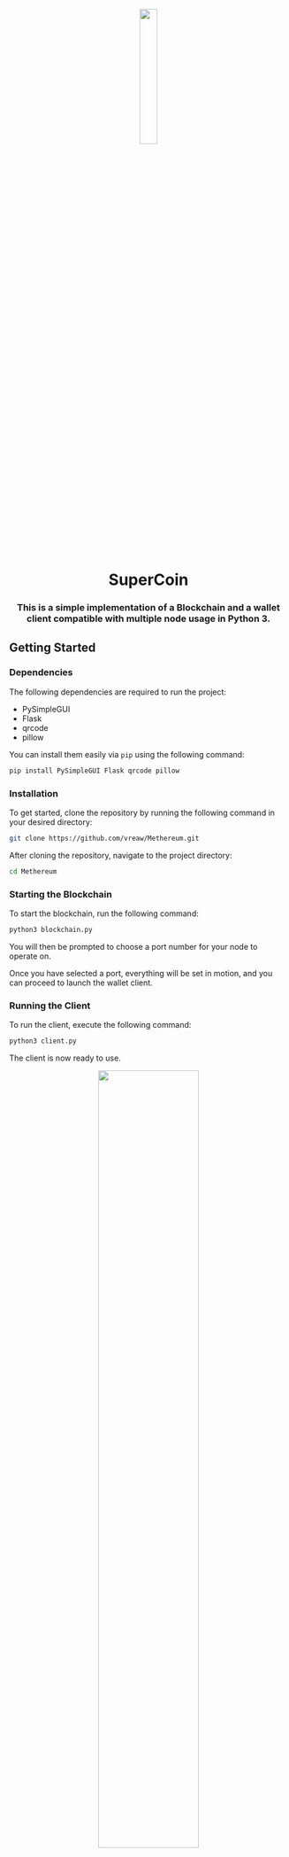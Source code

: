 <p align="center">
    <img width=25% src="https://github.com/vreabernardo/Methereum/assets/45080358/7c24f2f0-fb68-495a-a524-fe2ef337a3c2">
</p>


<p align="center">
<h1 align="center"> SuperCoin </h1>
<h3 align="center"> This is a simple implementation of a Blockchain and a wallet client compatible with multiple node usage in Python 3.</h3>

## Getting Started

### Dependencies
The following dependencies are required to run the project:
- PySimpleGUI
- Flask
- qrcode
- pillow

You can install them easily via `pip` using the following command:
```bash
pip install PySimpleGUI Flask qrcode pillow
```

### Installation
To get started, clone the repository by running the following command in your desired directory:
```bash
git clone https://github.com/vreaw/Methereum.git
```

After cloning the repository, navigate to the project directory:
```bash
cd Methereum
```

### Starting the Blockchain
To start the blockchain, run the following command:
```bash
python3 blockchain.py
```
You will then be prompted to choose a port number for your node to operate on.

Once you have selected a port, everything will be set in motion, and you can proceed to launch the wallet client.

### Running the Client
To run the client, execute the following command:
```bash
python3 client.py
```
The client is now ready to use.

<p align="center">
    <img width=60% src="https://user-images.githubusercontent.com/45080358/179635917-2bee1828-40d7-4a16-b874-477cde67e041.png">
</p>

## Code Documentation

The code is documented using inline comments to explain the purpose and functionality of each section. Below is an overview of the main components:

### Blockchain Class

#### `new_block(proof, previous_hash=None)`
Creates a new block in the blockchain with the given proof and optional previous hash.

#### `new_transaction(sender, recipient, amount)`
Adds a new transaction to the current block.

#### `register_node(address)`
Adds a new node to the list of nodes.

#### `valid_chain(chain)`
Validates a chain of blocks to ensure its integrity.

#### `resolve_conflicts()`
Resolves conflicts between different nodes by replacing the current chain with the longest valid chain in the network.

#### `last_block`
Returns the last block in the chain.

#### `hash(block)`
Calculates the SHA-256 hash of a block.

#### `proof_of_work(last_proof)`
Performs the proof-of-work algorithm to find the next valid proof.

#### `valid_proof(last_proof, proof)`
Validates a proof by checking if it meets the required criteria.

### Flask Endpoints

#### `/mine`
GET request to mine a new block.

#### `/transactions/new`
POST request to create a new transaction.

#### `/chain`
GET request to view the full blockchain.

#### `/nodes/register`
POST request to register new nodes.

#### `/nodes/resolve`
GET request to resolve conflicts and update the blockchain.

### Wallet Creation

The code includes a `create_wallet()` function that generates a new wallet address using the UUIDv4 format. This function can be used to create unique wallet addresses for users.
